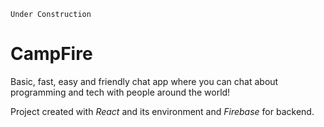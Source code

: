 
`Under Construction`

# CampFire

Basic, fast, easy and friendly chat app where you can chat about programming and tech with people around the world!

Project created with *React* and its environment and *Firebase* for backend.
